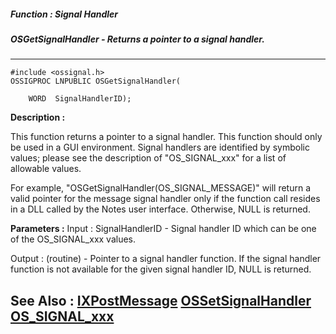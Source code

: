 ##### Function : Signal Handler
##### OSGetSignalHandler - Returns a pointer to a signal handler.
---
```
#include <ossignal.h>
OSSIGPROC LNPUBLIC OSGetSignalHandler(

	WORD  SignalHandlerID);
```
**Description :**

This function returns a pointer to a signal handler.  This function should only 
be used in a GUI environment.  Signal handlers are identified by symbolic 
values;  please see the description of "OS_SIGNAL_xxx" for a list of allowable 
values.

For example, "OSGetSignalHandler(OS_SIGNAL_MESSAGE)" will return a valid 
pointer for the message signal handler only if the function call resides in a 
DLL called by the Notes user interface.  Otherwise, NULL is returned.

**Parameters :**
Input :
SignalHandlerID  -  Signal handler ID which can be one of the OS_SIGNAL_xxx values.

Output :
(routine)  -  Pointer to a signal handler function.  If the signal handler function is not available for the given signal handler ID, NULL is returned.



**See Also :**
[IXPostMessage](/domino-c-api-docs/reference/Func/IXPostMessage)
[OSSetSignalHandler](/domino-c-api-docs/reference/Func/OSSetSignalHandler)
[OS_SIGNAL_xxx](/domino-c-api-docs/reference/Symb/OS_SIGNAL_xxx)
---
